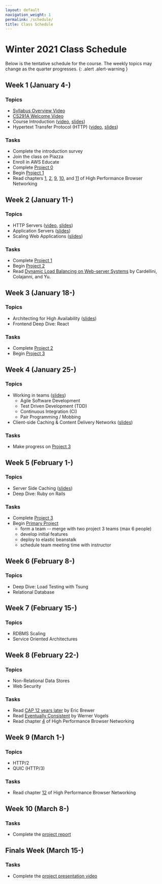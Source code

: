 ```yaml
---
layout: default
navigation_weight: 1
permalink: /schedule/
title: Class Schedule
---
```


# Winter 2021 Class Schedule

Below is the tentative schedule for the course. The weekly topics may change as
the quarter progresses.
{: .alert .alert-warning }

<div class="week">

## Week 1 (January 4-)

### Topics

- [Syllabus Overview Video](https://drive.google.com/file/d/1wZsdxVyTPWF2huZG1aizb2jrbf5KekgN/view)
- [CS291A Welcome Video](https://drive.google.com/file/d/1ehJVHaf1yTtPvLYFJCXCLp2HvrZwwoo4/view)
- Course Introduction
  ([video](https://drive.google.com/file/d/1lgO3ikzQ_DUihd8qHb08iljUegC28sBz/view),
  [slides](/slides/2021w/01_course_introduction/))
- Hypertext Transfer Protocol (HTTP)
  ([video](https://drive.google.com/file/d/1gM3hEc9gyBpY0A9aPupNoSUGMJ_aunoe/view),
  [slides](/slides/2021w/02_http))

### Tasks

- Complete the introduction survey
- Join the class on Piazza
- Enroll in AWS Educate
- Complete [Project 0](/project0/)
- Begin [Project 1](/project1/)
- Read chapters [1](https://hpbn.co/primer-on-latency-and-bandwidth/),
  [2](https://hpbn.co/building-blocks-of-tcp/),
  [9](https://hpbn.co/brief-history-of-http/),
  [10](https://hpbn.co/primer-on-web-performance/), and
  [11](https://hpbn.co/http1x/) of High Performance Browser Networking

</div>
<div class="week">

## Week 2 (January 11-)

### Topics

- HTTP Servers
  ([video](https://drive.google.com/file/d/1m_NgJ9dhhAWUpgsylp1ciezgxKVCc5mC/view),
  [slides](/slides/2021w/03_http_servers/))
- Application Servers ([slides](/slides/2021w/04_application_servers/))
- Scaling Web Applications ([slides](/slides/2021w/05_scaling_web_applications/))

### Tasks

- Complete [Project 1](/project1/)
- Begin [Project 2](/project2/)
- Read [Dynamic Load Balancing on Web-server
  Systems](http://www.ics.uci.edu/~cs230/reading/DLB.pdf) by Cardellini,
  Colajanni, and Yu.

</div>
<div class="week">

## Week 3 (January 18-)

### Topics

- Architecting for High Availability ([slides](/slides/2021w/06_high_availability))
- Frontend Deep Dive: React

### Tasks

- Complete [Project 2](/project2/)
- Begin [Project 3](/project3/)

</div>
<div class="week">

## Week 4 (January 25-)

### Topics

- Working in teams ([slides](/slides/2021w/07_agile_tdd_pairing))
  - Agile Software Development
  - Test Driven Development (TDD)
  - Continuous Integration (CI)
  - Pair Programming / Mobbing
- Client-side Caching & Content Delivery Networks ([slides](/slides/2021w/08_client_caching_cdn))

### Tasks

- Make progress on [Project 3](/project3/)

</div>
<div class="week">

## Week 5 (February 1-)

### Topics

- Server Side Caching ([slides](/slides/2021w/09_server_caching))
- Deep Dive: Ruby on Rails

### Tasks

- Complete [Project 3](/project3/)
- Begin [Primary Project](/project/)
  - form a team -- merge with two project 3 teams (max 6 people)
  - develop initial features
  - deploy to elastic beanstalk
  - schedule team meeting time with instructor

</div>
<div class="week">

## Week 6 (February 8-)

### Topics

- Deep Dive: Load Testing with Tsung
- Relational Database

</div>
<div class="week">

## Week 7 (February 15-)

### Topics

- RDBMS Scaling
- Service Oriented Architectures

</div>
<div class="week">

## Week 8 (February 22-)

### Topics

- Non-Relational Data Stores
- Web Security

### Tasks

- Read [CAP 12 years
  later](http://www.realtechsupport.org/UB/NP/Numeracy_CAP%2B12Years_2012.pdf)
  by Eric Brewer
- Read [Eventually
  Consistent](http://www.scalableinternetservices.com/slides/vogels.pdf) by
  Werner Vogels
- Read chapter [4](https://hpbn.co/transport-layer-security-tls/) of High
  Performance Browser Networking

</div>
<div class="week">

## Week 9 (March 1-)

### Topics

- HTTP/2
- QUIC (HTTP/3)

### Tasks

- Read chapter [12](https://hpbn.co/http2/) of High Performance Browser Networking

</div>
<div class="week">

## Week 10 (March 8-)

### Tasks

- Complete the [project report](/project/#report)

</div>
<div class="week">

## Finals Week (March 15-)

### Tasks

- Complete the [project presentation video](/project/#video)

</div>

